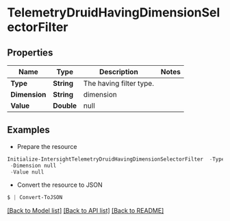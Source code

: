 # TelemetryDruidHavingDimensionSelectorFilter
## Properties

Name | Type | Description | Notes
------------ | ------------- | ------------- | -------------
**Type** | **String** | The having filter type. | 
**Dimension** | **String** | dimension | 
**Value** | **Double** | null | 

## Examples

- Prepare the resource
```powershell
Initialize-IntersightTelemetryDruidHavingDimensionSelectorFilter  -Type null `
 -Dimension null `
 -Value null
```

- Convert the resource to JSON
```powershell
$ | Convert-ToJSON
```

[[Back to Model list]](../README.md#documentation-for-models) [[Back to API list]](../README.md#documentation-for-api-endpoints) [[Back to README]](../README.md)

